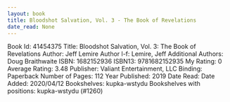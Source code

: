 ```yaml
---
layout: book
title: Bloodshot Salvation, Vol. 3 - The Book of Revelations
date_read: None
---
```


Book Id: 41454375
Title: Bloodshot Salvation, Vol. 3: The Book of Revelations
Author: Jeff Lemire
Author l-f: Lemire, Jeff
Additional Authors: Doug Braithwaite
ISBN: 1682152936
ISBN13: 9781682152935
My Rating: 0
Average Rating: 3.48
Publisher: Valiant Entertainment, LLC
Binding: Paperback
Number of Pages: 112
Year Published: 2019
Date Read: 
Date Added: 2020/04/12
Bookshelves: kupka-wstydu
Bookshelves with positions: kupka-wstydu (#1260)

